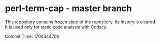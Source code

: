 # perl-term-cap - master branch

This repository contains frozen state of the repository.
Its history is cleared. It is used only for static code
analysis with Codacy.

Commit Time: 1704344700